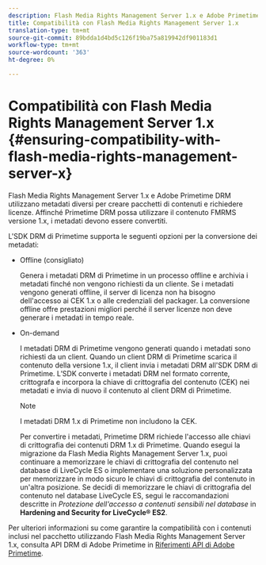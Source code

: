 ```yaml
---
description: Flash Media Rights Management Server 1.x e Adobe Primetime DRM utilizzano metadati diversi per creare pacchetti di contenuti e richiedere licenze. Affinché Primetime DRM possa utilizzare il contenuto FMRMS versione 1.x, i metadati devono essere convertiti.
title: Compatibilità con Flash Media Rights Management Server 1.x
translation-type: tm+mt
source-git-commit: 89bdda1d4bd5c126f19ba75a819942df901183d1
workflow-type: tm+mt
source-wordcount: '363'
ht-degree: 0%

---
```



# Compatibilità con Flash Media Rights Management Server 1.x {#ensuring-compatibility-with-flash-media-rights-management-server-x}

Flash Media Rights Management Server 1.x e Adobe Primetime DRM utilizzano metadati diversi per creare pacchetti di contenuti e richiedere licenze. Affinché Primetime DRM possa utilizzare il contenuto FMRMS versione 1.x, i metadati devono essere convertiti.

L&#39;SDK DRM di Primetime supporta le seguenti opzioni per la conversione dei metadati:

* Offline (consigliato)

   Genera i metadati DRM di Primetime in un processo offline e archivia i metadati finché non vengono richiesti da un cliente. Se i metadati vengono generati offline, il server di licenza non ha bisogno dell&#39;accesso ai CEK 1.x o alle credenziali del packager. La conversione offline offre prestazioni migliori perché il server licenze non deve generare i metadati in tempo reale.
* On-demand

   I metadati DRM di Primetime vengono generati quando i metadati sono richiesti da un client. Quando un client DRM di Primetime scarica il contenuto della versione 1.x, il client invia i metadati DRM all&#39;SDK DRM di Primetime. L’SDK converte i metadati DRM nel formato corrente, crittografa e incorpora la chiave di crittografia del contenuto (CEK) nei metadati e invia di nuovo il contenuto al client DRM di Primetime.

   >[!NOTE]
   >
   >I metadati DRM 1.x di Primetime non includono la CEK.

   Per convertire i metadati, Primetime DRM richiede l&#39;accesso alle chiavi di crittografia dei contenuti DRM 1.x di Primetime. Quando esegui la migrazione da Flash Media Rights Management Server 1.x, puoi continuare a memorizzare le chiavi di crittografia del contenuto nel database di LiveCycle ES o implementare una soluzione personalizzata per memorizzare in modo sicuro le chiavi di crittografia del contenuto in un&#39;altra posizione. Se decidi di memorizzare le chiavi di crittografia del contenuto nel database LiveCycle ES, segui le raccomandazioni descritte in *Protezione dell&#39;accesso a contenuti sensibili nel database* in **Hardening and Security for LiveCycle® ES2**.

Per ulteriori informazioni su come garantire la compatibilità con i contenuti inclusi nel pacchetto utilizzando Flash Media Rights Management Server 1.x, consulta API DRM di Adobe Primetime in [Riferimenti API di Adobe Primetime](https://help.adobe.com/en_US/primetime/api/index.html#api-Adobe_Primetime_API_References).
